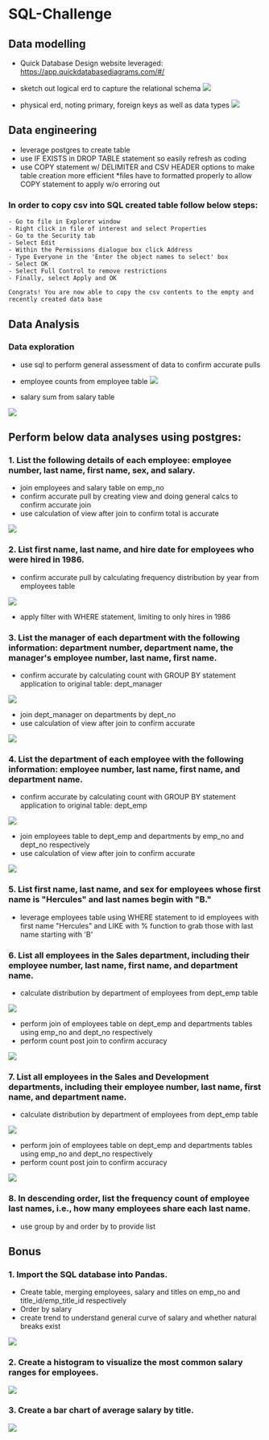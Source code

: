 # SQL-Challenge

## Data modelling
- Quick Database Design website leveraged: https://app.quickdatabasediagrams.com/#/
- sketch out logical erd to capture the relational schema
![](/ERD/Pewlett%20Hackard%20ERD%20-%20Logical.png)


- physical erd, noting primary, foreign keys as well as data types
![](/ERD/Pewlett%20Hackard%20ERD%20-%20Physical.png)

## Data engineering
- leverage postgres to create table
- use IF EXISTS in DROP TABLE statement so easily refresh as coding
- use COPY statement w/ DELIMITER and CSV HEADER options to make table creation more efficient
*files have to formatted properly to allow COPY statement to apply w/o erroring out

### In order to copy csv into SQL created table follow below steps:
    - Go to file in Explorer window
    - Right click in file of interest and select Properties
    - Go to the Security tab
    - Select Edit
    - Within the Permissions dialogue box click Address
    - Type Everyone in the 'Enter the object names to select' box
    - Select OK
    - Select Full Control to remove restrictions
    - Finally, select Apply and OK

    Congrats! You are now able to copy the csv contents to the empty and recently created data base

## Data Analysis
### Data exploration
- use sql to perform general assessment of data to confirm accurate pulls
- employee counts from employee table
![](/Images/CountEmployeesTable.png)

- salary sum from salary table

![](/Images/SalaryTotalSalaryTableTest.png)


## Perform below data analyses using postgres:
### 1. List the following details of each employee: employee number, last name, first name, sex, and salary.
- join employees and salary table on emp_no
- confirm accurate pull by creating view and doing general calcs to confirm accurate join
- use calculation of view after join to confirm total is accurate

![](/Images/SalaryTotalSalaryView.png)

### 2. List first name, last name, and hire date for employees who were hired in 1986.
- confirm accurate pull by calculating frequency distribution by year from employees table

![](/Images/CountYearEmployeesTable.png)

- apply filter with WHERE statement, limiting to only hires in 1986



### 3. List the manager of each department with the following information: department number, department name, the manager's employee number, last name, first name.
- confirm accurate by calculating count with GROUP BY statement application to original table: dept_manager

![](/Images/DeptMngrFrequencybyDeptMngrTable.png)

- join dept_manager on departments by dept_no
- use calculation of view after join to confirm accurate

![](/Images/DeptMngrFrequencybyDeptMngrView.png)

### 4. List the department of each employee with the following information: employee number, last name, first name, and department name.
- confirm accurate by calculating count with GROUP BY statement application to original table: dept_emp

![](/Images/DeptEmpFrequencybyDeptEmpTable.png)

- join employees table to dept_emp and departments by emp_no and dept_no respectively
- use calculation of view after join to confirm accurate

![](/Images/DeptEmpFrequencybyDeptEmpPostJoin.png)


### 5. List first name, last name, and sex for employees whose first name is "Hercules" and last names begin with "B."
- leverage employees table using WHERE statement to id employees with first name "Hercules" and LIKE with % function to grab those with last name starting with 'B'

### 6. List all employees in the Sales department, including their employee number, last name, first name, and department name.
- calculate distribution by department of employees from dept_emp table

![](/Images/CountDeptNumberDeptEmpTable.png)

- perform join of employees table on dept_emp and departments tables using emp_no and dept_no respectively
- perform count post join to confirm accuracy

![](/Images/SalesDeptEmpCountPostJoin.png)

### 7. List all employees in the Sales and Development departments, including their employee number, last name, first name, and department name.
- calculate distribution by department of employees from dept_emp table

![](/Images/CountDeptNumberDeptEmpTable.png)

- perform join of employees table on dept_emp and departments tables using emp_no and dept_no respectively
- perform count post join to confirm accuracy

![](/Images/SalesDevelopmentDeptEmpCountPostJoin.png)

### 8. In descending order, list the frequency count of employee last names, i.e., how many employees share each last name.
- use group by and order by to provide list

## Bonus
### 1. Import the SQL database into Pandas.
- Create table, merging employees, salary and titles on emp_no and title_id/emp_title_id respectively
- Order by salary
- create trend to understand general curve of salary and whether natural breaks exist

![](/Images/SalaryTrend.png)

### 2. Create a histogram to visualize the most common salary ranges for employees.
![](/Images/SalaryDistributionbyCategory.png)
     
### 3. Create a bar chart of average salary by title.

![](/Images/SalaryDistributionbyTitle.png)
    
    

